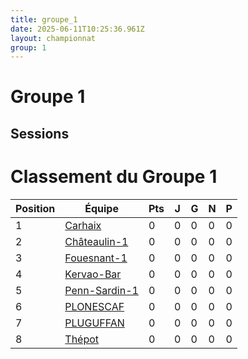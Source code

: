 ```yaml
---
title: groupe_1
date: 2025-06-11T10:25:36.961Z
layout: championnat
group: 1
---
```


# Groupe 1

## Sessions


# Classement du Groupe 1

| Position | Équipe | Pts | J | G | N | P  |
|----------|--------|-----|---|-----|-----|-----|
| 1 | [Carhaix](/teams/Carhaix) | 0 | 0 | 0 | 0 | 0 |
| 2 | [Châteaulin-1](/teams/Châteaulin-1) | 0 | 0 | 0 | 0 | 0 |
| 3 | [Fouesnant-1](/teams/Fouesnant-1) | 0 | 0 | 0 | 0 | 0 |
| 4 | [Kervao-Bar](/teams/Kervao-Bar) | 0 | 0 | 0 | 0 | 0 |
| 5 | [Penn-Sardin-1](/teams/Penn-Sardin-1) | 0 | 0 | 0 | 0 | 0 |
| 6 | [PLONESCAF](/teams/PLONESCAF) | 0 | 0 | 0 | 0 | 0 |
| 7 | [PLUGUFFAN](/teams/PLUGUFFAN) | 0 | 0 | 0 | 0 | 0 |
| 8 | [Thépot](/teams/Thépot) | 0 | 0 | 0 | 0 | 0 |